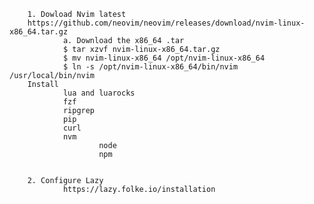         1. Dowload Nvim latest
        https://github.com/neovim/neovim/releases/download/nvim-linux-x86_64.tar.gz
                a. Download the x86_64 .tar
                $ tar xzvf nvim-linux-x86_64.tar.gz
                $ mv nvim-linux-x86_64 /opt/nvim-linux-x86_64
                $ ln -s /opt/nvim-linux-x86_64/bin/nvim /usr/local/bin/nvim
        Install 
                lua and luarocks
                fzf
                ripgrep
                pip
                curl
                nvm
                        node
                        npm
                
                
        2. Configure Lazy
                https://lazy.folke.io/installation



